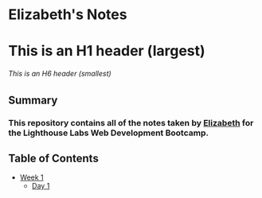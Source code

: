 # Elizabeth's Notes
# This is an H1 header (largest)
###### This is an H6 header (smallest)

## Summary
### This repository contains all of the notes taken by [Elizabeth](https://github.com/lizvas) for the Lighthouse Labs Web Development Bootcamp.

## Table of Contents

* [Week 1](/Week_1)
  * [Day 1](/Week_/Day_1)